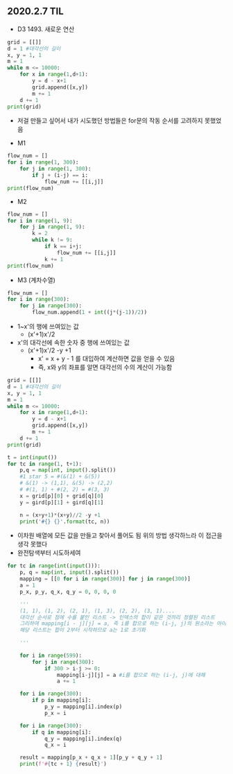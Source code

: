## 2020.2.7 TIL



- D3 1493. 새로운 연산

```python
grid = [[]]
d = 1 #대각선의 길이
x, y = 1, 1
m = 1
while m <= 10000:
    for x in range(1,d+1):
        y = d - x+1
        grid.append([x,y])
        m += 1
    d += 1
print(grid)
```



- 저걸 만들고 싶어서 내가 시도했던 방법들은
for문의 작동 순서를 고려하지 못했었음



- M1

```python
flow_num = []
for i in range(1, 300):
    for j in range(1, 300):
        if j + (i-j) == i:
            flow_num += [[i,j]]
print(flow_num)
```



- M2

```python
flow_num = []
for i in range(1, 9):
	for j in range(1, 9):
		k = 2
		while k != 9:
			if k == i+j:
				flow_num += [[i,j]]
			k += 1
print(flow_num)
```



- M3 (계차수열)

```python
flow_num = []
for i in range(300):
	for j in range(300):
		flow_num.append(1 + int((j*(j-1))/2))
```



- 1~x'의 행에 쓰여있는 값
  - (x'+1)x'/2
- x'의 대각선에 속한 숫자 중  행에 쓰여있는 값
  - (x'+1)x'/2 -y +1
    - x' = x + y - 1 를 대입하여 계산하면 값을 얻을 수 있음
    - 즉, x와 y의 좌표를 알면 대각선의 수의 계산이 가능함



```python
grid = [[]]
d = 1 #대각선의 길이
x, y = 1, 1
m = 1
while m <= 10000:
    for x in range(1,d+1):
        y = d - x+1
        grid.append([x,y])
        m += 1
    d += 1
print(grid)

t = int(input())
for tc in range(1, t+1):
    p,q = map(int, input().split())
    #1 star 5 = #(&(1) + &(5))
    # &(1) -> (1,1), &(5) -> (2,2)
    # #(1, 1) + #(2, 2) = #(3, 3)
    x = grid[p][0] + grid[q][0]
    y = gird[p][1] + gird[q][1]

    n = (x+y+1)*(x+y)//2 -y +1
    print('#{} {}'.format(tc, n))
```





- 이차원 배열에 모든 값을 만들고 찾아서 풀어도 됨
  위의 방법 생각하느라 이 접근을 생각 못했다
- 완전탐색부터 시도하세여



```python
for tc in range(int(input())):
    p, q = map(int, input().split())
    mapping = [[0 for i in range(300)] for j in range(300)]
    a = 1
    p_x, p_y, q_x, q_y = 0, 0, 0, 0

    '''
    (1, 1), (1, 2), (2, 1), (1, 3), (2, 2), (3, 1)....
    대각선 순서로 점에 수를 붙인 리스트 -> 인덱스의 합이 같은 것끼리 정렬된 리스트
    그리하여 mapping[i - j][j] = a, 즉 i를 합으로 하는 (i-j, j)의 원소라는 아이디어를 적용 가능
    해당 리스트는 합이 2부터 시작하므로 a는 1로 초기화
    
    '''

    for i in range(599):
        for j in range(300):
            if 300 > i-j >= 0:
                mapping[i-j][j] = a #i를 합으로 하는 (i-j, j)에 대해
                a += 1

    for i in range(300):
        if p in mapping[i]:
            p_y = mapping[i].index(p)
            p_x = i

    for i in range(300):
        if q in mapping[i]:
            q_y = mapping[i].index(q)
            q_x = i

    result = mapping[p_x + q_x + 1][p_y + q_y + 1]
    print(f'#{tc + 1} {result}')

```



